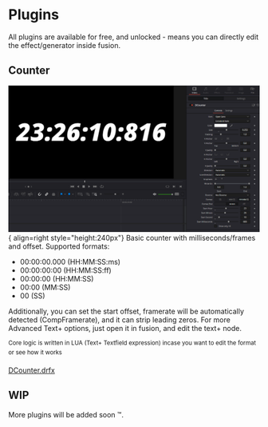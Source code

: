# Plugins

All plugins are available for free, and unlocked - means you can directly edit the effect/generator inside fusion.

## Counter

![img](img/Counter1.png){ align=right style="height:240px"}
Basic counter with milliseconds/frames and offset.
Supported formats:

- 00:00:00.000 (HH:MM:SS:ms)
- 00:00:00:00 (HH:MM:SS:ff)
- 00:00:00 (HH:MM:SS)
- 00:00 (MM:SS)
- 00 (SS)

Additionally, you can set the start offset, framerate will be automatically detected (CompFramerate), and it can strip leading zeros.
For more Advanced Text+ options, just open it in fusion, and edit the text+ node.

<sup>Core logic is written in LUA (Text+ Textfield expression) incase you want to edit the format or see how it works</sup>

[DCounter.drfx](data/DCounter.drfx)

## WIP

More plugins will be added soon :tm:.
